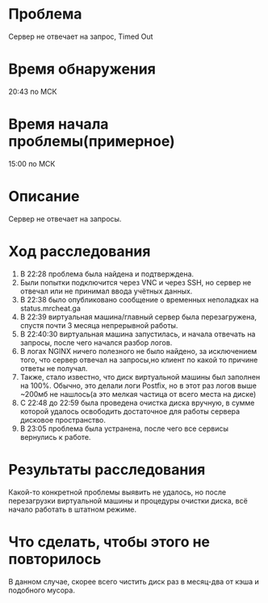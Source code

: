 # Проблема
Сервер не отвечает на запрос, Timed Out
# Время обнаружения
20:43 по МСК
# Время начала проблемы(примерное)
15:00 по МСК
# Описание
Сервер не отвечает на запросы.

# Ход расследования

1. В 22:28 проблема была найдена и подтверждена.
2. Были попытки подключится через VNC и через SSH, но сервер не отвечал или не принимал ввода учётных данных.
3. В 22:38 было опубликовано сообщение о временных неполадках на status.mrcheat.ga
4. В 22:39 виртуальная машина/главный сервер была перезагружена, спустя почти 3 месяца непрерывной работы.
5. В 22:40:30 виртуальная машина запустилась, и начала отвечать на запросы, после чего начался разбор логов.
6. В логах NGINX ничего полезного не было найдено, за исключением того, что сервер отвечал на запросы,но клиент по какой то причине ответы не получал.
7. Также, стало известно, что диск виртуальной машины был заполнен на 100%. Обычно, это делали логи Postfix, но в этот раз логов выше ~200мб не нашлось(а это мелкая частица от всего места на диске)
8. С 22:48 до 22:59 была проведена очистка диска вручную, в сумме которой удалось освободить достаточное для работы сервера дисковое пространство.
9. В 23:05 проблема была устранена, после чего все сервисы вернулись к работе.

# Результаты расследования
Какой-то конкретной проблемы выявить не удалось, но после перезагрузки виртуальной машины и процедуры очистки диска, всё начало работать в штатном режиме.

# Что сделать, чтобы этого не повторилось
В данном случае, скорее всего чистить диск раз в месяц-два от кэша и подобного мусора.
